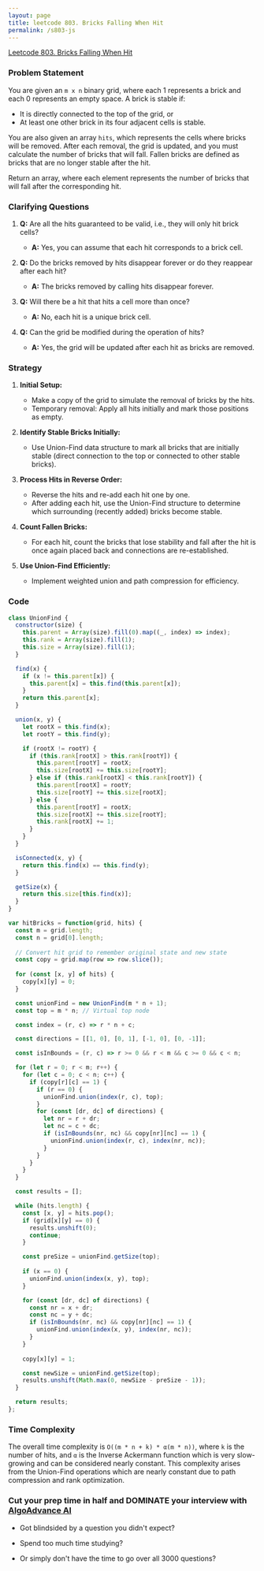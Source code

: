 ```yaml
---
layout: page
title: leetcode 803. Bricks Falling When Hit
permalink: /s803-js
---
```

[Leetcode 803. Bricks Falling When Hit](https://algoadvance.github.io/algoadvance/l803)
### Problem Statement
You are given an `m x n` binary grid, where each 1 represents a brick and each 0 represents an empty space. A brick is stable if:

- It is directly connected to the top of the grid, or 
- At least one other brick in its four adjacent cells is stable.

You are also given an array `hits`, which represents the cells where bricks will be removed. After each removal, the grid is updated, and you must calculate the number of bricks that will fall. Fallen bricks are defined as bricks that are no longer stable after the hit.

Return an array, where each element represents the number of bricks that will fall after the corresponding hit.

### Clarifying Questions
1. **Q:** Are all the hits guaranteed to be valid, i.e., they will only hit brick cells?
   - **A:** Yes, you can assume that each hit corresponds to a brick cell.

2. **Q:** Do the bricks removed by hits disappear forever or do they reappear after each hit?
   - **A:** The bricks removed by calling hits disappear forever.

3. **Q:** Will there be a hit that hits a cell more than once?
   - **A:** No, each hit is a unique brick cell.

4. **Q:** Can the grid be modified during the operation of hits?
   - **A:** Yes, the grid will be updated after each hit as bricks are removed.

### Strategy
1. **Initial Setup:**
   - Make a copy of the grid to simulate the removal of bricks by the hits.
   - Temporary removal: Apply all hits initially and mark those positions as empty.
   
2. **Identify Stable Bricks Initially:**
   - Use Union-Find data structure to mark all bricks that are initially stable (direct connection to the top or connected to other stable bricks).
   
3. **Process Hits in Reverse Order:**
   - Reverse the hits and re-add each hit one by one.
   - After adding each hit, use the Union-Find structure to determine which surrounding (recently added) bricks become stable.
   
4. **Count Fallen Bricks:**
   - For each hit, count the bricks that lose stability and fall after the hit is once again placed back and connections are re-established.
   
5. **Use Union-Find Efficiently:**
   - Implement weighted union and path compression for efficiency.

### Code

```javascript
class UnionFind {
  constructor(size) {
    this.parent = Array(size).fill(0).map((_, index) => index);
    this.rank = Array(size).fill(1); 
    this.size = Array(size).fill(1);
  }

  find(x) {
    if (x != this.parent[x]) {
      this.parent[x] = this.find(this.parent[x]);
    }
    return this.parent[x];
  }

  union(x, y) {
    let rootX = this.find(x);
    let rootY = this.find(y);

    if (rootX != rootY) {
      if (this.rank[rootX] > this.rank[rootY]) {
        this.parent[rootY] = rootX;
        this.size[rootX] += this.size[rootY];
      } else if (this.rank[rootX] < this.rank[rootY]) {
        this.parent[rootX] = rootY;
        this.size[rootY] += this.size[rootX];
      } else {
        this.parent[rootY] = rootX;
        this.size[rootX] += this.size[rootY];
        this.rank[rootX] += 1;
      }
    }
  }

  isConnected(x, y) {
    return this.find(x) == this.find(y);
  }

  getSize(x) {
    return this.size[this.find(x)];
  }
}

var hitBricks = function(grid, hits) {
  const m = grid.length;
  const n = grid[0].length;
  
  // Convert hit grid to remember original state and new state
  const copy = grid.map(row => row.slice());
  
  for (const [x, y] of hits) {
    copy[x][y] = 0;
  }

  const unionFind = new UnionFind(m * n + 1);
  const top = m * n; // Virtual top node

  const index = (r, c) => r * n + c;

  const directions = [[1, 0], [0, 1], [-1, 0], [0, -1]];

  const isInBounds = (r, c) => r >= 0 && r < m && c >= 0 && c < n;

  for (let r = 0; r < m; r++) {
    for (let c = 0; c < n; c++) {
      if (copy[r][c] == 1) {
        if (r == 0) {
          unionFind.union(index(r, c), top);
        }
        for (const [dr, dc] of directions) {
          let nr = r + dr;
          let nc = c + dc;
          if (isInBounds(nr, nc) && copy[nr][nc] == 1) {
            unionFind.union(index(r, c), index(nr, nc));
          }
        }
      }
    }
  }

  const results = [];

  while (hits.length) {
    const [x, y] = hits.pop();
    if (grid[x][y] == 0) {
      results.unshift(0);
      continue;
    }

    const preSize = unionFind.getSize(top);
    
    if (x == 0) {
      unionFind.union(index(x, y), top);
    }

    for (const [dr, dc] of directions) {
      const nr = x + dr;
      const nc = y + dc;
      if (isInBounds(nr, nc) && copy[nr][nc] == 1) {
        unionFind.union(index(x, y), index(nr, nc));
      }
    }
    
    copy[x][y] = 1;

    const newSize = unionFind.getSize(top);
    results.unshift(Math.max(0, newSize - preSize - 1));
  }

  return results;  
};
```

### Time Complexity
The overall time complexity is `O((m * n + k) * α(m * n))`, where `k` is the number of hits, and `α` is the Inverse Ackermann function which is very slow-growing and can be considered nearly constant. This complexity arises from the Union-Find operations which are nearly constant due to path compression and rank optimization.


### Cut your prep time in half and DOMINATE your interview with [AlgoAdvance AI](https://algoAdvance.com)

- Got blindsided by a question you didn't expect?

- Spend too much time studying?

- Or simply don't have the time to go over all 3000 questions?

